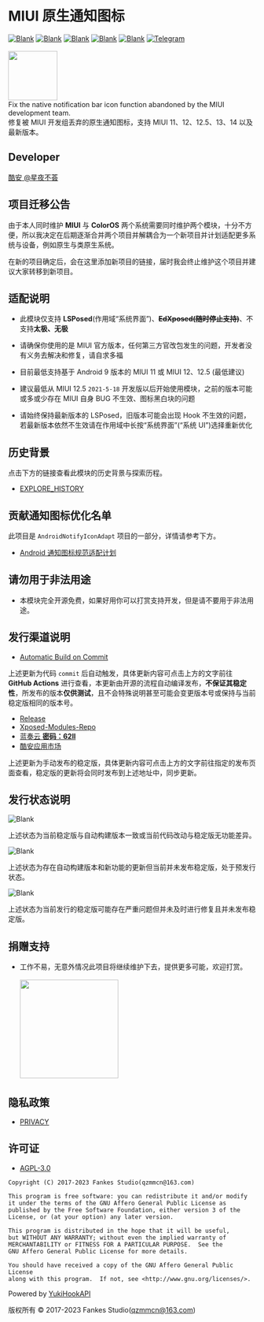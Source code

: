 # MIUI 原生通知图标

[![Blank](https://img.shields.io/badge/build-passing-brightgreen)](https://github.com/fankes/MIUINativeNotifyIcon)
[![Blank](https://img.shields.io/badge/license-AGPL3.0-blue)](https://github.com/fankes/MIUINativeNotifyIcon/blob/master/LICENSE)
[![Blank](https://img.shields.io/badge/version-v2.99-green)](https://github.com/fankes/MIUINativeNotifyIcon/releases)
[![Blank](https://img.shields.io/github/downloads/fankes/MIUINativeNotifyIcon/total?label=Release)](https://github.com/fankes/MIUINativeNotifyIcon/releases)
[![Blank](https://img.shields.io/github/downloads/Xposed-Modules-Repo/com.fankes.miui.notify/total?label=LSPosed%20Repo&logo=Android&style=flat&labelColor=F48FB1&logoColor=ffffff)](https://github.com/Xposed-Modules-Repo/com.fankes.miui.notify/releases)
[![Telegram](https://img.shields.io/badge/Follow-Telegram-blue.svg?logo=telegram)](https://t.me/XiaofangInternet)
<br/><br/>
<img src="https://github.com/fankes/MIUINativeNotifyIcon/blob/master/app/src/main/ic_launcher-playstore.png?raw=true" width = "100" height = "100"/>
<br/>
Fix the native notification bar icon function abandoned by the MIUI development team.<br/>
修复被 MIUI 开发组丢弃的原生通知图标，支持 MIUI 11、12、12.5、13、14 以及最新版本。

## Developer

[酷安 @星夜不荟](http://www.coolapk.com/u/876977)

## 项目迁移公告

由于本人同时维护 **MIUI** 与 **ColorOS** 两个系统需要同时维护两个模块，十分不方便，所以我决定在后期逐渐合并两个项目并解耦合为一个新项目并计划适配更多系统与设备，例如原生与类原生系统。

在新的项目确定后，会在这里添加新项目的链接，届时我会终止维护这个项目并建议大家转移到新项目。

## 适配说明

- 此模块仅支持 <b>LSPosed</b>(作用域“系统界面”)、<b>~~EdXposed(随时停止支持)~~</b>、不支持<b>太极、无极</b>

- 请确保你使用的是 MIUI 官方版本，任何第三方官改包发生的问题，开发者没有义务去解决和修复，请自求多福

- 目前最低支持基于 Android 9 版本的 MIUI 11 或 MIUI 12、12.5 (最低建议)

- 建议最低从 MIUI 12.5 `2021-5-18` 开发版以后开始使用模块，之前的版本可能或多或少存在 MIUI 自身 BUG 不生效、图标黑白块的问题

- 请始终保持最新版本的 LSPosed，旧版本可能会出现 Hook 不生效的问题，若最新版本依然不生效请在作用域中长按“系统界面”(“系统 UI”)选择重新优化

## 历史背景

点击下方的链接查看此模块的历史背景与探索历程。

- [EXPLORE_HISTORY](https://github.com/fankes/MIUINativeNotifyIcon/blob/master/EXPLORE_HISTORY.md)

## 贡献通知图标优化名单

此项目是 `AndroidNotifyIconAdapt` 项目的一部分，详情请参考下方。

- [Android 通知图标规范适配计划](https://github.com/fankes/AndroidNotifyIconAdapt)

## 请勿用于非法用途

- 本模块完全开源免费，如果好用你可以打赏支持开发，但是请不要用于非法用途。

## 发行渠道说明

- [Automatic Build on Commit](https://github.com/fankes/MIUINativeNotifyIcon/actions/workflows/commit_ci.yml)

上述更新为代码 `commit` 后自动触发，具体更新内容可点击上方的文字前往 **GitHub Actions** 进行查看，本更新由开源的流程自动编译发布，**不保证其稳定性**，所发布的版本**仅供测试**，且不会特殊说明甚至可能会变更版本号或保持与当前稳定版相同的版本号。

- [Release](https://github.com/fankes/MIUINativeNotifyIcon/releases)
- [Xposed-Modules-Repo](https://github.com/Xposed-Modules-Repo/com.fankes.miui.notify/releases)
- [蓝奏云 **密码：62ll**](https://fankes.lanzouy.com/b030o2e8h)
- [酷安应用市场](https://www.coolapk.com/apk/com.fankes.miui.notify)

上述更新为手动发布的稳定版，具体更新内容可点击上方的文字前往指定的发布页面查看，稳定版的更新将会同时发布到上述地址中，同步更新。

## 发行状态说明

![Blank](https://img.shields.io/badge/build-passing-brightgreen)

上述状态为当前稳定版与自动构建版本一致或当前代码改动与稳定版无功能差异。

![Blank](https://img.shields.io/badge/build-pending-dbab09)

上述状态为存在自动构建版本和新功能的更新但当前并未发布稳定版，处于预发行状态。

![Blank](https://img.shields.io/badge/build-problem-red)

上述状态为当前发行的稳定版可能存在严重问题但并未及时进行修复且并未发布稳定版。

## 捐赠支持

- 工作不易，无意外情况此项目将继续维护下去，提供更多可能，欢迎打赏。<br/><br/>
  <img src="https://github.com/fankes/YuKiHookAPI/blob/master/img-src/wechat_code.jpg?raw=true" width = "200" height = "200"/>

## 隐私政策

- [PRIVACY](https://github.com/fankes/MIUINativeNotifyIcon/blob/master/PRIVACY.md)

## 许可证

- [AGPL-3.0](https://www.gnu.org/licenses/agpl-3.0.html)

```
Copyright (C) 2017-2023 Fankes Studio(qzmmcn@163.com)

This program is free software: you can redistribute it and/or modify
it under the terms of the GNU Affero General Public License as
published by the Free Software Foundation, either version 3 of the
License, or (at your option) any later version.

This program is distributed in the hope that it will be useful,
but WITHOUT ANY WARRANTY; without even the implied warranty of
MERCHANTABILITY or FITNESS FOR A PARTICULAR PURPOSE.  See the
GNU Affero General Public License for more details.

You should have received a copy of the GNU Affero General Public License
along with this program.  If not, see <http://www.gnu.org/licenses/>.
```

Powered by [YukiHookAPI](https://github.com/fankes/YukiHookAPI)

版权所有 © 2017-2023 Fankes Studio(qzmmcn@163.com)